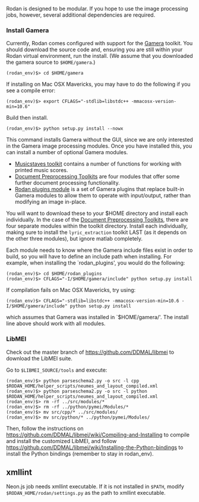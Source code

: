 Rodan is designed to be modular. If you hope to use the image processing jobs, however, several additional dependencies are required.

### Install Gamera

Currently, Rodan comes configured with support for the [Gamera](http://gamera.informatik.hsnr.de) toolkit. You should download the source code and, ensuring you are still within your Rodan virtual environment, run the install.  (We assume that you downloaded the gamera source to `$HOME/gamera`.)

    (rodan_env)$> cd $HOME/gamera

If installing on Mac OSX Mavericks, you may have to do the following if you see a compile error:

    (rodan_env)$> export CFLAGS="-stdlib=libstdc++ -mmacosx-version-min=10.6"

Build then install.

    (rodan_env)$> python setup.py install --nowx

This command installs Gamera without the GUI, since we are only interested in the Gamera image processing modules. Once you have installed this, you can install a number of optional Gamera modules.

* [Musicstaves toolkit](http://gamera.informatik.hsnr.de/addons/musicstaves/) contains a number of functions for working with printed music scores.
* [Document Preprocessing Toolkits](http://github.com/DDMAL/document-preprocessing-toolkit) are four modules that offer some further document processing functionality.
* [Rodan plugins module](http://github.com/DDMAL/rodan_plugins) is a set of Gamera plugins that replace built-in Gamera modules to allow them to operate with input/output, rather than modifying an image in-place.

You will want to download these to your $HOME directory and install each individually. In the case of the [Document Preprocessing Toolkits](http://github.com/DDMAL/document-preprocessing-toolkit), there are four separate modules within the toolkit directory.  Install each individually, making sure to install the `lyric_extraction` toolkit LAST (as it depends on the other three modules), but ignore matlab completely.

Each module needs to know where the Gamera include files exist in order to build, so you will have to define an include path when installing.  For example, when installing the `rodan_plugins', you would do the following:

    (rodan_env)$> cd $HOME/rodan_plugins
    (rodan_env)$> CFLAGS="-I/$HOME/gamera/include" python setup.py install

If compilation fails on Mac OSX Mavericks, try using:

    (rodan_env)$> CFLAGS="-stdlib=libstdc++ -mmacosx-version-min=10.6 -I/$HOME/gamera/include" python setup.py install

which assumes that Gamera was installed in `$HOME/gamera/'.  The install line above should work with all modules.

### LibMEI

Check out the master branch of https://github.com/DDMAL/libmei to download the LibMEI suite.

Go to `$LIBMEI_SOURCE/tools` and execute:

    (rodan_env)$> python parseschema2.py -o src -l cpp $RODAN_HOME/helper_scripts/neumes_and_layout_compiled.xml
    (rodan_env)$> python parseschema2.py -o src -l python $RODAN_HOME/helper_scripts/neumes_and_layout_compiled.xml
    (rodan_env)$> rm -rf ../src/modules/*
    (rodan_env)$> rm -rf ../python/pymei/Modules/*
    (rodan_env)$> mv src/cpp/* ../src/modules/
    (rodan_env)$> mv src/python/* ../python/pymei/Modules/

Then, follow the instructions on https://github.com/DDMAL/libmei/wiki/Compiling-and-Installing to compile and install the customized LibMEI, and follow https://github.com/DDMAL/libmei/wiki/Installing-the-Python-bindings to install the Python bindings (remember to stay in rodan_env).

## xmllint

Neon.js job needs xmllint executable. If it is not installed in `$PATH`, modify `$RODAN_HOME/rodan/settings.py` as the path to xmllint executable.